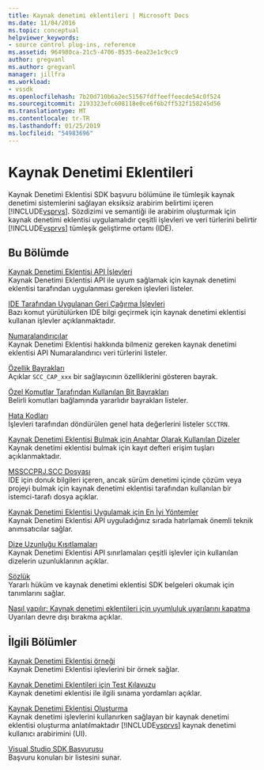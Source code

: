```yaml
---
title: Kaynak denetimi eklentileri | Microsoft Docs
ms.date: 11/04/2016
ms.topic: conceptual
helpviewer_keywords:
- source control plug-ins, reference
ms.assetid: 964980ca-21c5-4706-8535-6ea23e1c9cc9
author: gregvanl
ms.author: gregvanl
manager: jillfra
ms.workload:
- vssdk
ms.openlocfilehash: 7b20d710b6a2ec51567fdffeeffeecde54c0f524
ms.sourcegitcommit: 2193323efc608118e0ce6f6b2ff532f158245d56
ms.translationtype: MT
ms.contentlocale: tr-TR
ms.lasthandoff: 01/25/2019
ms.locfileid: "54983696"
---
```

# <a name="source-control-plug-ins"></a>Kaynak Denetimi Eklentileri
Kaynak Denetimi Eklentisi SDK başvuru bölümüne ile tümleşik kaynak denetimi sistemlerini sağlayan eksiksiz arabirim belirtimi içeren [!INCLUDE[vsprvs](../code-quality/includes/vsprvs_md.md)]. Sözdizimi ve semantiği ile arabirim oluşturmak için kaynak denetimi eklentisi uygulamalıdır çeşitli işlevleri ve veri türlerini belirtir [!INCLUDE[vsprvs](../code-quality/includes/vsprvs_md.md)] tümleşik geliştirme ortamı (IDE).  
  
## <a name="in-this-section"></a>Bu Bölümde  
 [Kaynak Denetimi Eklentisi API İşlevleri](../extensibility/source-control-plug-in-api-functions.md)  
 Kaynak Denetimi Eklentisi API ile uyum sağlamak için kaynak denetimi eklentisi tarafından uygulanması gereken işlevleri listeler.  
  
 [IDE Tarafından Uygulanan Geri Çağırma İşlevleri](../extensibility/callback-functions-implemented-by-the-ide.md)  
 Bazı komut yürütülürken IDE bilgi geçirmek için kaynak denetimi eklentisi kullanan işlevler açıklanmaktadır.  
  
 [Numaralandırıcılar](../extensibility/enumerators.md)  
 Kaynak Denetimi Eklentisi hakkında bilmeniz gereken kaynak denetimi eklentisi API Numaralandırıcı veri türlerini listeler.  
  
 [Özellik Bayrakları](../extensibility/capability-flags.md)  
 Açıklar `SCC_CAP_xxx` bir sağlayıcının özelliklerini gösteren bayrak.  
  
 [Özel Komutlar Tarafından Kullanılan Bit Bayrakları](../extensibility/bitflags-used-by-specific-commands.md)  
 Belirli komutları bağlamında yararlıdır bayrakları listeler.  
  
 [Hata Kodları](../extensibility/error-codes.md)  
 İşlevleri tarafından döndürülen genel hata değerlerini listeler `SCCTRN`.  
  
 [Kaynak Denetimi Eklentisi Bulmak için Anahtar Olarak Kullanılan Dizeler](../extensibility/strings-used-as-keys-for-finding-a-source-control-plug-in.md)  
 Kaynak denetimi eklentisi bulmak için kayıt defteri erişim tuşları açıklanmaktadır.  
  
 [MSSCCPRJ.SCC Dosyası](../extensibility/mssccprj-scc-file.md)  
 IDE için donuk bilgileri içeren, ancak sürüm denetimi içinde çözüm veya projeyi bulmak için kaynak denetimi eklentisi tarafından kullanılan bir istemci-tarafı dosya açıklar.  
  
 [Kaynak Denetimi Eklentisi Uygulamak için En İyi Yöntemler](../extensibility/best-practices-for-implementing-a-source-control-plug-in.md)  
 Kaynak Denetimi Eklentisi API uyguladığınız sırada hatırlamak önemli teknik anımsatıcılar sağlar.  
  
 [Dize Uzunluğu Kısıtlamaları](../extensibility/restrictions-on-string-lengths.md)  
 Kaynak Denetimi Eklentisi API sınırlamaları çeşitli işlevler için kullanılan dizelerin uzunluklarının açıklar.  
  
 [Sözlük](../extensibility/source-control-plug-in-glossary.md)  
 Yararlı hüküm ve kaynak denetimi eklentisi SDK belgeleri okumak için tanımlarını sağlar.  
  
 [Nasıl yapılır: Kaynak denetimi eklentileri için uyumluluk uyarılarını kapatma](../extensibility/how-to-turn-off-compatibility-warnings-for-source-control-plug-ins.md)  
 Uyarıları devre dışı bırakma açıklar.  
  
## <a name="related-sections"></a>İlgili Bölümler  
 [Kaynak Denetimi Eklentisi örneği](https://www.microsoft.com/download/details.aspx?id=55984)  
 Kaynak Denetimi Eklentisi işlevlerini bir örnek sağlar.  
  
 [Kaynak Denetimi Eklentileri için Test Kılavuzu](../extensibility/internals/test-guide-for-source-control-plug-ins.md)  
 Kaynak denetimi eklentisi ile ilgili sınama yordamları açıklar.  
  
 [Kaynak Denetimi Eklentisi Oluşturma](../extensibility/internals/creating-a-source-control-plug-in.md)  
 Kaynak denetimi işlevlerini kullanırken sağlayan bir kaynak denetimi eklentisi oluşturma anlatılmaktadır [!INCLUDE[vsprvs](../code-quality/includes/vsprvs_md.md)] kaynak denetimi kullanıcı arabirimini (UI).  
  
 [Visual Studio SDK Başvurusu](../extensibility/visual-studio-sdk-reference.md)  
 Başvuru konuları bir listesini sunar.